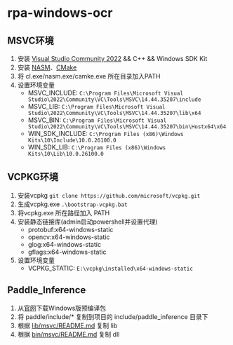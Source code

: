# rpa-windows-ocr

## MSVC环境
1. 安装 [Visual Studio Community 2022](https://visualstudio.microsoft.com/zh-hans/downloads/) && C++ && Windows SDK Kit
2. 安装 [NASM](https://www.nasm.us/)、[CMake](https://cmake.org/download/)
3. 将 cl.exe/nasm.exe/camke.exe 所在目录加入PATH
4. 设置环境变量
   - MSVC_INCLUDE: `C:\Program Files\Microsoft Visual Studio\2022\Community\VC\Tools\MSVC\14.44.35207\include`
   - MSVC_LIB: `C:\Program Files\Microsoft Visual Studio\2022\Community\VC\Tools\MSVC\14.44.35207\lib\x64`
   - MSVC_BIN: `C:\Program Files\Microsoft Visual Studio\2022\Community\VC\Tools\MSVC\14.44.35207\bin\Hostx64\x64`
   - WIN_SDK_INCLUDE: `C:\Program Files (x86)\Windows Kits\10\Include\10.0.26100.0`
   - WIN_SDK_LIB: `C:\Program Files (x86)\Windows Kits\10\Lib\10.0.26100.0`

## VCPKG环境
1. 安装vcpkg `git clone https://github.com/microsoft/vcpkg.git`
2. 生成vcpkg.exe `.\bootstrap-vcpkg.bat`
3. 将vcpkg.exe 所在路径加入 PATH
4. 安装静态链接库(admin启动powershell并设置代理)
   - protobuf:x64-windows-static
   - opencv:x64-windows-static
   - glog:x64-windows-static
   - gflags:x64-windows-static
5. 设置环境变量
   - VCPKG_STATIC: `E:\vcpkg\installed\x64-windows-static`

## Paddle_Inference
1. 从[官网](https://www.paddlepaddle.org.cn/inference/master/guides/install/download_lib.html#windows)下载Windows版预编译包
2. 将 paddle/include/* 复制到项目的 include/paddle_inference 目录下
3. 根据 [lib/msvc/README.md](./lib/msvc/README.md) 复制 lib
4. 根据 [bin/msvc/README.md](./bin/msvc/README.md) 复制 dll